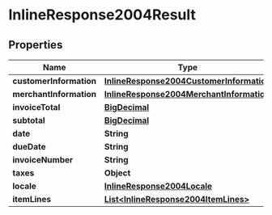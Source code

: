 
# InlineResponse2004Result

## Properties
Name | Type | Description | Notes
------------ | ------------- | ------------- | -------------
**customerInformation** | [**InlineResponse2004CustomerInformation**](InlineResponse2004CustomerInformation.md) |  |  [optional]
**merchantInformation** | [**InlineResponse2004MerchantInformation**](InlineResponse2004MerchantInformation.md) |  |  [optional]
**invoiceTotal** | [**BigDecimal**](BigDecimal.md) |  |  [optional]
**subtotal** | [**BigDecimal**](BigDecimal.md) |  |  [optional]
**date** | **String** |  |  [optional]
**dueDate** | **String** |  |  [optional]
**invoiceNumber** | **String** |  |  [optional]
**taxes** | **Object** |  |  [optional]
**locale** | [**InlineResponse2004Locale**](InlineResponse2004Locale.md) |  |  [optional]
**itemLines** | [**List&lt;InlineResponse2004ItemLines&gt;**](InlineResponse2004ItemLines.md) |  |  [optional]



